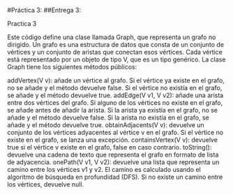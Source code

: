 #Práctica 3: ##Entrega 3:

Practica 3

Este código define una clase llamada Graph, que representa un grafo no dirigido. Un grafo es una estructura de datos que consta de un conjunto de vértices y un conjunto de aristas que conectan esos vértices. Cada vértice está representado por un objeto de tipo V, que es un tipo genérico. La clase Graph tiene los siguientes métodos públicos:

addVertex(V v): añade un vértice al grafo. Si el vértice ya existe en el grafo, no se añade y el método devuelve false. Si el vértice no existía en el grafo, se añade y el método devuelve true.
addEdge(V v1, V v2): añade una arista entre dos vértices del grafo. Si alguno de los vértices no existe en el grafo, se añade antes de añadir la arista. Si la arista ya existía en el grafo, no se añade y el método devuelve false. Si la arista no existía en el grafo, se añade y el método devuelve true.
obtainAdjacents(V v): devuelve un conjunto de los vértices adyacentes al vértice v en el grafo. Si el vértice no existe en el grafo, se lanza una excepción.
containsVertex(V v): devuelve true si el vértice v existe en el grafo, false en caso contrario.
toString(): devuelve una cadena de texto que representa el grafo en formato de lista de adyacencia.
onePath(V v1, V v2): devuelve una lista que representa un camino entre los vértices v1 y v2. El camino es calculado usando el algoritmo de búsqueda en profundidad (DFS). Si no existe un camino entre los vértices, devuelve null.

